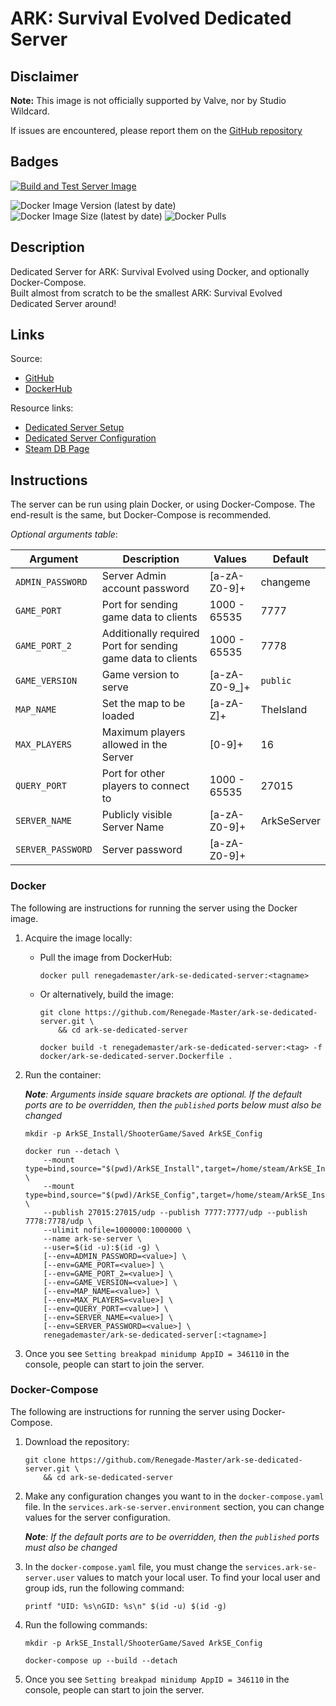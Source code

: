 # ARK: Survival Evolved Dedicated Server

## Disclaimer

**Note:** This image is not officially supported by Valve, nor by Studio Wildcard.

If issues are encountered, please report them on
the [GitHub repository](https://github.com/Renegade-Master/ark-se-dedicated-server/issues/new/choose)

## Badges

[![Build and Test Server Image](https://github.com/Renegade-Master/ark-se-dedicated-server/actions/workflows/docker-build.yml/badge.svg?branch=main)](https://github.com/Renegade-Master/ark-se-dedicated-server/actions/workflows/docker-build.yml)

![Docker Image Version (latest by date)](https://img.shields.io/docker/v/renegademaster/ark-se-dedicated-server?label=Latest%20Version)
![Docker Image Size (latest by date)](https://img.shields.io/docker/image-size/renegademaster/ark-se-dedicated-server?label=Image%20Size)
![Docker Pulls](https://img.shields.io/docker/pulls/renegademaster/ark-se-dedicated-server?label=Docker%20Pull%20Count)

## Description

Dedicated Server for ARK: Survival Evolved using Docker, and optionally Docker-Compose.  
Built almost from scratch to be the smallest ARK: Survival Evolved Dedicated Server around!

## Links

Source:

- [GitHub](https://github.com/Renegade-Master/ark-se-dedicated-server)
- [DockerHub](https://hub.docker.com/r/renegademaster/ark-se-dedicated-server)

Resource links:

- [Dedicated Server Setup](https://ark.fandom.com/wiki/Dedicated_server_setup)
- [Dedicated Server Configuration](https://ark.fandom.com/wiki/Server_configuration)
- [Steam DB Page](https://steamdb.info/app/376030/)

## Instructions

The server can be run using plain Docker, or using Docker-Compose. The end-result is the same, but Docker-Compose is
recommended.

*Optional arguments table*:

| Argument          | Description                                                            | Values            | Default     |
|-------------------|------------------------------------------------------------------------|-------------------|-------------|
| `ADMIN_PASSWORD`  | Server Admin account password                                          | [a-zA-Z0-9]+      | changeme    |
| `GAME_PORT`       | Port for sending game data to clients                                  | 1000 - 65535      | 7777        |
| `GAME_PORT_2`     | Additionally required Port for sending game data to clients            | 1000 - 65535      | 7778        |
| `GAME_VERSION`    | Game version to serve                                                  | [a-zA-Z0-9_]+     | `public`    |
| `MAP_NAME`        | Set the map to be loaded                                               | [a-zA-Z]+         | TheIsland   |
| `MAX_PLAYERS`     | Maximum players allowed in the Server                                  | [0-9]+            | 16          |
| `QUERY_PORT`      | Port for other players to connect to                                   | 1000 - 65535      | 27015       |
| `SERVER_NAME`     | Publicly visible Server Name                                           | [a-zA-Z0-9]+      | ArkSeServer |
| `SERVER_PASSWORD` | Server password                                                        | [a-zA-Z0-9]+      |             |

### Docker

The following are instructions for running the server using the Docker image.

1. Acquire the image locally:
    * Pull the image from DockerHub:

      ```shell
      docker pull renegademaster/ark-se-dedicated-server:<tagname>
      ```
    * Or alternatively, build the image:

      ```shell
      git clone https://github.com/Renegade-Master/ark-se-dedicated-server.git \
          && cd ark-se-dedicated-server

      docker build -t renegademaster/ark-se-dedicated-server:<tag> -f docker/ark-se-dedicated-server.Dockerfile .
      ```

2. Run the container:

   ***Note**: Arguments inside square brackets are optional. If the default ports are to be overridden, then the
   `published` ports below must also be changed*

   ```shell
   mkdir -p ArkSE_Install/ShooterGame/Saved ArkSE_Config

   docker run --detach \
       --mount type=bind,source="$(pwd)/ArkSE_Install",target=/home/steam/ArkSE_Install \
       --mount type=bind,source="$(pwd)/ArkSE_Config",target=/home/steam/ArkSE_Install/ShooterGame/Saved \
       --publish 27015:27015/udp --publish 7777:7777/udp --publish 7778:7778/udp \
       --ulimit nofile=1000000:1000000 \
       --name ark-se-server \
       --user=$(id -u):$(id -g) \
       [--env=ADMIN_PASSWORD=<value>] \
       [--env=GAME_PORT=<value>] \
       [--env=GAME_PORT_2=<value>] \
       [--env=GAME_VERSION=<value>] \
       [--env=MAP_NAME=<value>] \
       [--env=MAX_PLAYERS=<value>] \
       [--env=QUERY_PORT=<value>] \
       [--env=SERVER_NAME=<value>] \
       [--env=SERVER_PASSWORD=<value>] \
       renegademaster/ark-se-dedicated-server[:<tagname>]
   ```

4. Once you see `Setting breakpad minidump AppID = 346110` in the console, people can start to join the server.

### Docker-Compose

The following are instructions for running the server using Docker-Compose.

1. Download the repository:

   ```shell
   git clone https://github.com/Renegade-Master/ark-se-dedicated-server.git \
       && cd ark-se-dedicated-server
   ```

2. Make any configuration changes you want to in the `docker-compose.yaml` file. In
   the `services.ark-se-server.environment` section, you can change values for the server configuration.

   ***Note**: If the default ports are to be overridden, then the `published` ports must also be changed*

3. In the `docker-compose.yaml` file, you must change the `services.ark-se-server.user` values to match your local user.
   To find your local user and group ids, run the following command:

   ```shell
   printf "UID: %s\nGID: %s\n" $(id -u) $(id -g)
   ```

4. Run the following commands:

   ```shell
   mkdir -p ArkSE_Install/ShooterGame/Saved ArkSE_Config

   docker-compose up --build --detach
   ```

6. Once you see `Setting breakpad minidump AppID = 346110` in the console, people can start to join the server.
